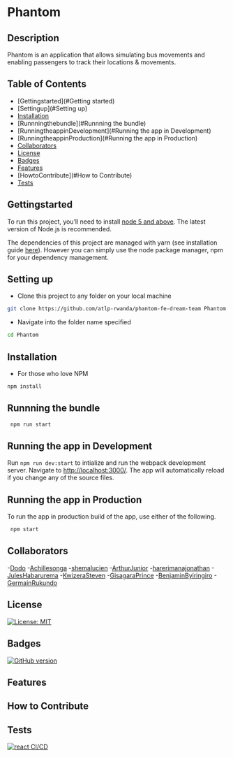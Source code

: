 # Phantom

## Description
Phantom is an application that allows simulating bus movements and enabling passengers to track their locations & movements. 

## Table of Contents
- [Gettingstarted](#Getting started)
- [Settingup](#Setting up)
- [Installation](#installation)
- [Runnningthebundle](#Runnning the bundle)
- [RunningtheappinDevelopment](#Running the app in Development)
- [RunningtheappinProduction](#Running the app in Production)
- [Collaborators](#Collaborators)
- [License](#license)
- [Badges](#Badges)
- [Features](#Features)
- [HowtoContribute](#How to Contribute)
- [Tests](#Tests)

## Gettingstarted
To run this project, you’ll need to install [node 5 and above](https://nodejs.org/en/). The latest version of Node.js is recommended. 

The dependencies of this project are managed with yarn (see installation guide [here](https://yarnpkg.com/en/)). However you can simply use the node package manager, npm for your dependency management.
## Setting up
+ Clone this project to any folder on your local machine
```bash
git clone https://github.com/atlp-rwanda/phantom-fe-dream-team Phantom
```
+ Navigate into the folder name specified
```bash
cd Phantom
```
## Installation

+ For those who love NPM
```bash 
npm install
```
## Runnning the bundle

```bash
 npm run start
```

## Running the app in Development

Run `npm run dev:start` to intialize and run the webpack development server. Navigate to [http://localhost:3000/](http://localhost:3000). The app will automatically reload if you change any of the source files.

## Running the app in Production

To run the app in production build of the app, use either of the following.

```bash
 npm start
```
## Collaborators
-[Dodo](#https://github.com/mukunzidd)
-[Achillesonga](#https://github.com/songa1)
-[shemalucien](#https://github.com/shemalucien)
-[ArthurJunior](#https://github.com/arthurjunior250)
-[harerimanajonathan](#https://github.com/harerajo)
-[JulesHabarurema](#https://github.com/Juleshb)
-[KwizeraSteven](#https://github.com/Stevenkwizera06)
-[GisagaraPrince](#https://github.com/gyssa-prince)
-[BenjaminByiringiro](#https://github.com/Benafrica)
-[GermainRukundo](#https://github.com/Rukundo725)
## License

[![License: MIT](https://img.shields.io/badge/License-MIT-brightgreen.svg)](https://opensource.org/licenses/MIT) 
## Badges
[![GitHub version](https://badge.fury.io/gh/temilaj%2Freact-webpack-starter.svg)](https://badge.fury.io/gh/temilaj%2Freact-webpack-starter)

## Features

## How to Contribute

## Tests
[![react CI/CD](https://github.com/atlp-rwanda/phantom-fe-dream-team/actions/workflows/devops.yml/badge.svg?branch=ch-setup-testing-%2327)](https://github.com/atlp-rwanda/phantom-fe-dream-team/actions/workflows/devops.yml)
